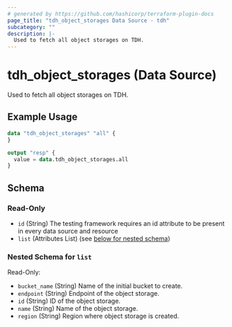 ```yaml
---
# generated by https://github.com/hashicorp/terraform-plugin-docs
page_title: "tdh_object_storages Data Source - tdh"
subcategory: ""
description: |-
  Used to fetch all object storages on TDH.
---
```


# tdh_object_storages (Data Source)

Used to fetch all object storages on TDH.

## Example Usage

```terraform
data "tdh_object_storages" "all" {
}

output "resp" {
  value = data.tdh_object_storages.all
}
```

<!-- schema generated by tfplugindocs -->
## Schema

### Read-Only

- `id` (String) The testing framework requires an id attribute to be present in every data source and resource
- `list` (Attributes List) (see [below for nested schema](#nestedatt--list))

<a id="nestedatt--list"></a>
### Nested Schema for `list`

Read-Only:

- `bucket_name` (String) Name of the initial bucket to create.
- `endpoint` (String) Endpoint of the object storage.
- `id` (String) ID of the object storage.
- `name` (String) Name of the object storage.
- `region` (String) Region where object storage is created.


